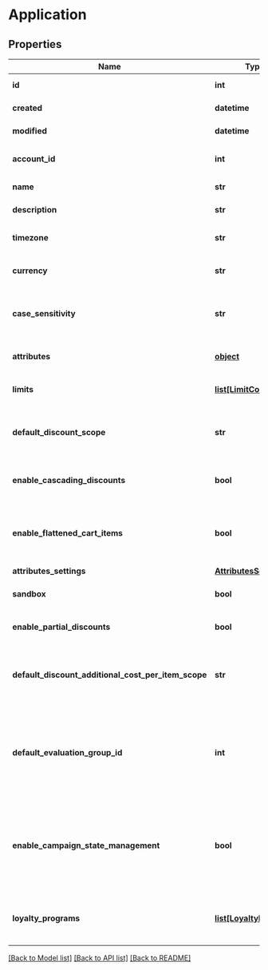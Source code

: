 # Application


## Properties
Name | Type | Description | Notes
------------ | ------------- | ------------- | -------------
**id** | **int** | Internal ID of this entity. | 
**created** | **datetime** | The time this entity was created. | 
**modified** | **datetime** | The time this entity was last modified. | 
**account_id** | **int** | The ID of the account that owns this entity. | 
**name** | **str** | The name of this application. | 
**description** | **str** | A longer description of the application. | [optional] 
**timezone** | **str** | A string containing an IANA timezone descriptor. | 
**currency** | **str** | The default currency for new customer sessions. | 
**case_sensitivity** | **str** | The case sensitivity behavior to check coupon codes in the campaigns of this Application. | [optional] 
**attributes** | [**object**](.md) | Arbitrary properties associated with this campaign. | [optional] 
**limits** | [**list[LimitConfig]**](LimitConfig.md) | Default limits for campaigns created in this application. | [optional] 
**default_discount_scope** | **str** | The default scope to apply &#x60;setDiscount&#x60; effects on if no scope was provided with the effect.  | [optional] 
**enable_cascading_discounts** | **bool** | Indicates if discounts should cascade for this Application. | [optional] 
**enable_flattened_cart_items** | **bool** | Indicates if cart items of quantity larger than one should be separated into different items of quantity one.  | [optional] 
**attributes_settings** | [**AttributesSettings**](AttributesSettings.md) |  | [optional] 
**sandbox** | **bool** | Indicates if this is a live or sandbox Application. | [optional] 
**enable_partial_discounts** | **bool** | Indicates if this Application supports partial discounts. | [optional] 
**default_discount_additional_cost_per_item_scope** | **str** | The default scope to apply &#x60;setDiscountPerItem&#x60; effects on if no scope was provided with the effect.  | [optional] 
**default_evaluation_group_id** | **int** | The ID of the default campaign evaluation group to which new campaigns will be added unless a different group is selected when creating the campaign. | [optional] 
**enable_campaign_state_management** | **bool** | Indicates whether the campaign staging and revisions feature is enabled for the Application.  **Important:** After this feature is enabled, it cannot be disabled.  | [optional] 
**loyalty_programs** | [**list[LoyaltyProgram]**](LoyaltyProgram.md) | An array containing all the loyalty programs to which this application is subscribed. | 

[[Back to Model list]](../README.md#documentation-for-models) [[Back to API list]](../README.md#documentation-for-api-endpoints) [[Back to README]](../README.md)



